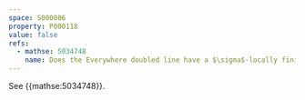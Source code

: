 ```yaml
---
space: S000086
property: P000118
value: false
refs:
  - mathse: 5034748
    name: Does the Everywhere doubled line have a $\sigma$-locally finite $k$-network?
---
```


See {{mathse:5034748}}.
